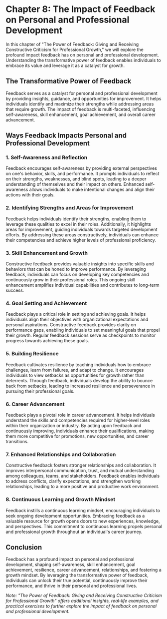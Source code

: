 Chapter 8: The Impact of Feedback on Personal and Professional Development
==========================================================================

In this chapter of "The Power of Feedback: Giving and Receiving Constructive Criticism for Professional Growth," we will explore the profound impact feedback has on personal and professional development. Understanding the transformative power of feedback enables individuals to embrace its value and leverage it as a catalyst for growth.

The Transformative Power of Feedback
------------------------------------

Feedback serves as a catalyst for personal and professional development by providing insights, guidance, and opportunities for improvement. It helps individuals identify and maximize their strengths while addressing areas that require growth. The impact of feedback is multi-faceted, influencing self-awareness, skill enhancement, goal achievement, and overall career advancement.

Ways Feedback Impacts Personal and Professional Development
-----------------------------------------------------------

### 1. Self-Awareness and Reflection

Feedback encourages self-awareness by providing external perspectives on one's behavior, skills, and performance. It prompts individuals to reflect on their strengths, weaknesses, and blind spots, leading to a deeper understanding of themselves and their impact on others. Enhanced self-awareness allows individuals to make intentional changes and align their actions with their goals.

### 2. Identifying Strengths and Areas for Improvement

Feedback helps individuals identify their strengths, enabling them to leverage these qualities to excel in their roles. Additionally, it highlights areas for improvement, guiding individuals towards targeted development efforts. By addressing these areas constructively, individuals can enhance their competencies and achieve higher levels of professional proficiency.

### 3. Skill Enhancement and Growth

Constructive feedback provides valuable insights into specific skills and behaviors that can be honed to improve performance. By leveraging feedback, individuals can focus on developing key competencies and continuously grow in their professional roles. This ongoing skill enhancement amplifies individual capabilities and contributes to long-term success.

### 4. Goal Setting and Achievement

Feedback plays a critical role in setting and achieving goals. It helps individuals align their objectives with organizational expectations and personal aspirations. Constructive feedback provides clarity on performance gaps, enabling individuals to set meaningful goals that propel their growth. Regular feedback sessions serve as checkpoints to monitor progress towards achieving these goals.

### 5. Building Resilience

Feedback cultivates resilience by teaching individuals how to embrace challenges, learn from failures, and adapt to change. It encourages individuals to view setbacks as opportunities for growth rather than deterrents. Through feedback, individuals develop the ability to bounce back from setbacks, leading to increased resilience and perseverance in pursuing their professional goals.

### 6. Career Advancement

Feedback plays a pivotal role in career advancement. It helps individuals understand the skills and competencies required for higher-level roles within their organization or industry. By acting upon feedback and continuously improving, individuals enhance their qualifications, making them more competitive for promotions, new opportunities, and career transitions.

### 7. Enhanced Relationships and Collaboration

Constructive feedback fosters stronger relationships and collaboration. It improves interpersonal communication, trust, and mutual understanding among colleagues, teams, and stakeholders. Feedback enables individuals to address conflicts, clarify expectations, and strengthen working relationships, leading to a more positive and productive work environment.

### 8. Continuous Learning and Growth Mindset

Feedback instills a continuous learning mindset, encouraging individuals to seek ongoing development opportunities. Embracing feedback as a valuable resource for growth opens doors to new experiences, knowledge, and perspectives. This commitment to continuous learning propels personal and professional growth throughout an individual's career journey.

Conclusion
----------

Feedback has a profound impact on personal and professional development, shaping self-awareness, skill enhancement, goal achievement, resilience, career advancement, relationships, and fostering a growth mindset. By leveraging the transformative power of feedback, individuals can unlock their true potential, continuously improve their performance, and thrive in their personal and professional lives.

*Note: "The Power of Feedback: Giving and Receiving Constructive Criticism for Professional Growth" offers additional insights, real-life examples, and practical exercises to further explore the impact of feedback on personal and professional development.*
